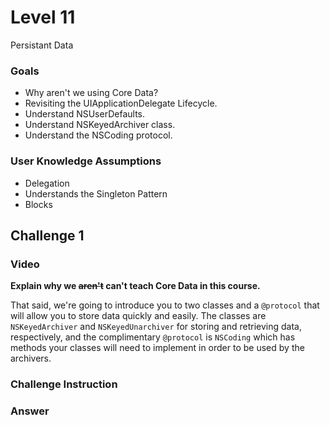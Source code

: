 # Level 11

Persistant Data

### Goals

* Why aren't we using Core Data?
* Revisiting the UIApplicationDelegate Lifecycle.
* Understand NSUserDefaults.
* Understand NSKeyedArchiver class.
* Understand the NSCoding protocol.

### User Knowledge Assumptions

* Delegation
* Understands the Singleton Pattern
* Blocks

## Challenge 1

### Video

**Explain why we ~~aren't~~ can't teach Core Data in this course.**

That said, we're going to introduce you to two classes and a `@protocol` that will allow you to store data quickly and easily. The classes are `NSKeyedArchiver` and `NSKeyedUnarchiver` for storing and retrieving data, respectively, and the complimentary `@protocol` is `NSCoding` which has methods your classes will need to implement in order to be used by the archivers.

### Challenge Instruction

### Answer